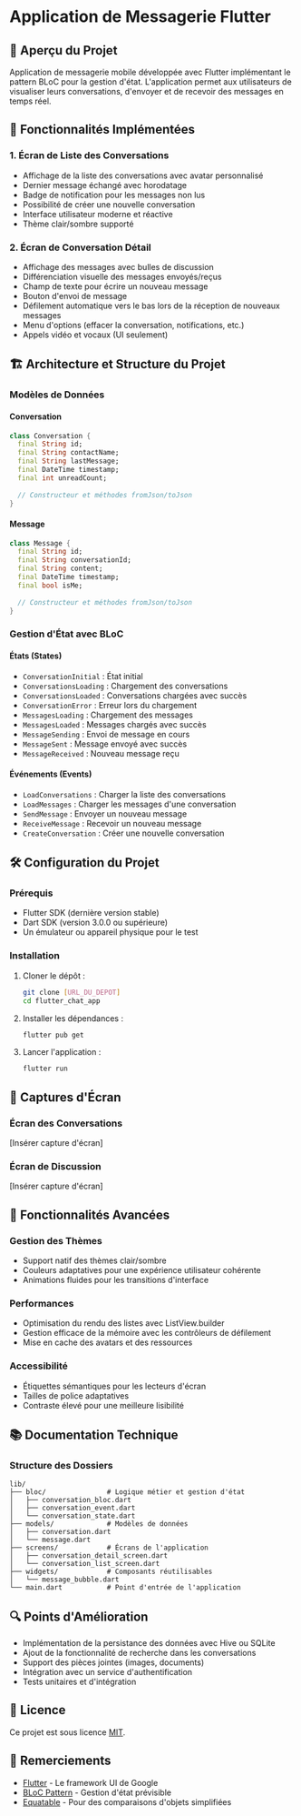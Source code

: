 # Application de Messagerie Flutter

## 📱 Aperçu du Projet
Application de messagerie mobile développée avec Flutter implémentant le pattern BLoC pour la gestion d'état. L'application permet aux utilisateurs de visualiser leurs conversations, d'envoyer et de recevoir des messages en temps réel.

## 🎯 Fonctionnalités Implémentées

### 1. Écran de Liste des Conversations
- Affichage de la liste des conversations avec avatar personnalisé
- Dernier message échangé avec horodatage
- Badge de notification pour les messages non lus
- Possibilité de créer une nouvelle conversation
- Interface utilisateur moderne et réactive
- Thème clair/sombre supporté

### 2. Écran de Conversation Détail
- Affichage des messages avec bulles de discussion
- Différenciation visuelle des messages envoyés/reçus
- Champ de texte pour écrire un nouveau message
- Bouton d'envoi de message
- Défilement automatique vers le bas lors de la réception de nouveaux messages
- Menu d'options (effacer la conversation, notifications, etc.)
- Appels vidéo et vocaux (UI seulement)

## 🏗 Architecture et Structure du Projet

### Modèles de Données

#### Conversation
```dart
class Conversation {
  final String id;
  final String contactName;
  final String lastMessage;
  final DateTime timestamp;
  final int unreadCount;
  
  // Constructeur et méthodes fromJson/toJson
}
```

#### Message
```dart
class Message {
  final String id;
  final String conversationId;
  final String content;
  final DateTime timestamp;
  final bool isMe;
  
  // Constructeur et méthodes fromJson/toJson
}
```

### Gestion d'État avec BLoC

#### États (States)
- `ConversationInitial` : État initial
- `ConversationsLoading` : Chargement des conversations
- `ConversationsLoaded` : Conversations chargées avec succès
- `ConversationError` : Erreur lors du chargement
- `MessagesLoading` : Chargement des messages
- `MessagesLoaded` : Messages chargés avec succès
- `MessageSending` : Envoi de message en cours
- `MessageSent` : Message envoyé avec succès
- `MessageReceived` : Nouveau message reçu

#### Événements (Events)
- `LoadConversations` : Charger la liste des conversations
- `LoadMessages` : Charger les messages d'une conversation
- `SendMessage` : Envoyer un nouveau message
- `ReceiveMessage` : Recevoir un nouveau message
- `CreateConversation` : Créer une nouvelle conversation

## 🛠 Configuration du Projet

### Prérequis
- Flutter SDK (dernière version stable)
- Dart SDK (version 3.0.0 ou supérieure)
- Un émulateur ou appareil physique pour le test

### Installation
1. Cloner le dépôt :
   ```bash
   git clone [URL_DU_DEPOT]
   cd flutter_chat_app
   ```

2. Installer les dépendances :
   ```bash
   flutter pub get
   ```

3. Lancer l'application :
   ```bash
   flutter run
   ```

## 📱 Captures d'Écran

### Écran des Conversations
[Insérer capture d'écran]

### Écran de Discussion
[Insérer capture d'écran]

## 🚀 Fonctionnalités Avancées

### Gestion des Thèmes
- Support natif des thèmes clair/sombre
- Couleurs adaptatives pour une expérience utilisateur cohérente
- Animations fluides pour les transitions d'interface

### Performances
- Optimisation du rendu des listes avec ListView.builder
- Gestion efficace de la mémoire avec les contrôleurs de défilement
- Mise en cache des avatars et des ressources

### Accessibilité
- Étiquettes sémantiques pour les lecteurs d'écran
- Tailles de police adaptatives
- Contraste élevé pour une meilleure lisibilité

## 📚 Documentation Technique

### Structure des Dossiers
```
lib/
├── bloc/               # Logique métier et gestion d'état
│   ├── conversation_bloc.dart
│   ├── conversation_event.dart
│   └── conversation_state.dart
├── models/             # Modèles de données
│   ├── conversation.dart
│   └── message.dart
├── screens/            # Écrans de l'application
│   ├── conversation_detail_screen.dart
│   └── conversation_list_screen.dart
├── widgets/            # Composants réutilisables
│   └── message_bubble.dart
└── main.dart           # Point d'entrée de l'application
```

## 🔍 Points d'Amélioration
- Implémentation de la persistance des données avec Hive ou SQLite
- Ajout de la fonctionnalité de recherche dans les conversations
- Support des pièces jointes (images, documents)
- Intégration avec un service d'authentification
- Tests unitaires et d'intégration

## 📝 Licence
Ce projet est sous licence [MIT](LICENSE).

## 🙏 Remerciements
- [Flutter](https://flutter.dev/) - Le framework UI de Google
- [BLoC Pattern](https://bloclibrary.dev/) - Gestion d'état prévisible
- [Equatable](https://pub.dev/packages/equatable) - Pour des comparaisons d'objets simplifiées
